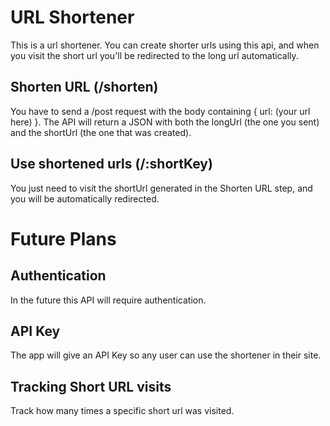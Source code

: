 
# URL Shortener
This is a url shortener. You can create shorter urls using this api, and when you visit the short url you'll be redirected to the long url automatically.

## Shorten URL (/shorten)
You have to send a /post request with the body containing { url: (your url here) }. The API will return a JSON with both the longUrl (the one you sent) and the shortUrl (the one that was created).

## Use shortened urls (/:shortKey)
You just need to visit the shortUrl generated in the Shorten URL step, and you will be automatically redirected.

# Future Plans

## Authentication
In the future this API will require authentication.

## API Key
The app will give an API Key so any user can use the shortener in their site.

## Tracking Short URL visits
Track how many times a specific short url was visited.